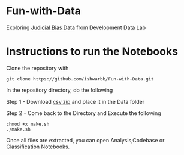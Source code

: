 # Fun-with-Data

Exploring [Judicial Bias Data](https://www.devdatalab.org/judicial-bias) from Development Data Lab 

# Instructions to run the Notebooks
Clone the repository with 

```
git clone https://github.com/ishwarbb/Fun-with-Data.git
```

In the repository directory, do the following

Step 1 - Download [csv.zip](https://drive.google.com/file/d/1vZuxBLdJL9I8nOaeSljXChbLUJz7m85F/view?usp=sharing) and place it in the Data folder 

Step 2 - Come back to the Directory and Execute the following 

```
chmod +x make.sh
./make.sh
```

Once all files are extracted, you can open Analysis,Codebase or Classification Notebooks.
